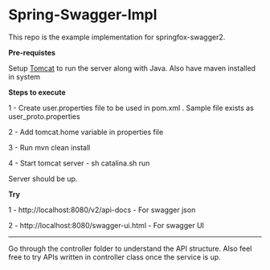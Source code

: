 # Spring-Swagger-Impl

This repo is the example implementation for springfox-swagger2.  


**Pre-requistes**

Setup [Tomcat](https://tomcat.apache.org/download-90.cgi) to run the server along with Java. Also have maven installed in system

**Steps to execute**

1 - Create user.properties file to be used in pom.xml . Sample file exists as user_proto.properties 

2 - Add tomcat.home variable in properties file

3 - Run mvn clean install 

4 - Start tomcat server - sh catalina.sh run

Server should be up. 

**Try** 

1 - http://localhost:8080/v2/api-docs - For swagger json

2 - http://localhost:8080/swagger-ui.html - For swagger UI


 

****

Go through the controller folder to understand the API structure. Also feel free to try APIs written in controller class once the service is up.  
